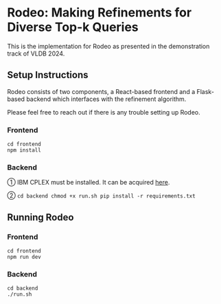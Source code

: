 # Rodeo: Making Refinements for Diverse Top-k Queries

This is the implementation for Rodeo as presented in the demonstration track of VLDB 2024.

## Setup Instructions

Rodeo consists of two components, a React-based frontend and a Flask-based backend which interfaces with the refinement algorithm.

Please feel free to reach out if there is any trouble setting up Rodeo.

### Frontend

```
cd frontend
npm install
```

### Backend

① IBM CPLEX must be installed. It can be acquired [here](https://www.ibm.com/products/ilog-cplex-optimization-studio).

② ```
  cd backend
  chmod +x run.sh
  pip install -r requirements.txt
    ```


## Running Rodeo

### Frontend

```
cd frontend
npm run dev
```

### Backend

```
cd backend
./run.sh
```
